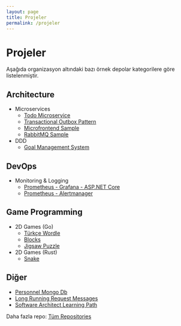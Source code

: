```yaml
---
layout: page
title: Projeler
permalink: /projeler
---
```


# Projeler
Aşağıda organizasyon altındaki bazı örnek depolar kategorilere göre listelenmiştir.

## Architecture
- Microservices
  - [Todo Microservice](https://github.com/DTVegaArchChapter/Architecture/tree/main/microservices/TodoMicroservice)
  - [Transactional Outbox Pattern](https://github.com/DTVegaArchChapter/Architecture/tree/main/microservices/OutboxPattern)
  - [Microfrontend Sample](https://github.com/DTVegaArchChapter/Architecture/tree/main/microservices/microfrontend-sample)
  - [RabbitMQ Sample](https://github.com/DTVegaArchChapter/Architecture/tree/main/microservices/RabbitMqSample)
- DDD
  - [Goal Management System](https://github.com/DTVegaArchChapter/Architecture/tree/main/ddd/goal-management-system)

## DevOps
- Monitoring & Logging
  - [Prometheus - Grafana - ASP.NET Core](https://github.com/DTVegaArchChapter/DevOps/tree/main/monitoring-and-logging/prometheus-grafana-aspnet-core)
  - [Prometheus - Alertmanager](https://github.com/DTVegaArchChapter/DevOps/tree/main/monitoring-and-logging/prometheus-alertmanager)

## Game Programming
- 2D Games (Go)
  - [Türkçe Wordle](https://github.com/DTVegaArchChapter/GameProgramming/tree/main/2d-games/wordle/golang)
  - [Blocks](https://github.com/DTVegaArchChapter/GameProgramming/tree/main/2d-games/blocks/golang)
  - [Jigsaw Puzzle](https://github.com/DTVegaArchChapter/GameProgramming/tree/main/2d-games/jigsaw-puzzle/golang)
- 2D Games (Rust)
  - [Snake](https://github.com/DTVegaArchChapter/GameProgramming/tree/main/2d-games/snake/rustlang)

## Diğer
- [Personnel Mongo Db](https://github.com/DTVegaArchChapter/PersonnelMongoDb)
- [Long Running Request Messages](https://github.com/DTVegaArchChapter/LongRunningExternalRequestMessaging)
- [Software Architect Learning Path](https://github.com/DTVegaArchChapter/SoftwareArchitectLearningPath)

Daha fazla repo: [Tüm Repositories](https://github.com/orgs/DTVegaArchChapter/repositories)
